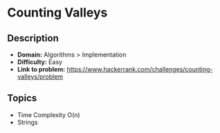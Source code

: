 # Counting Valleys

## Description

* **Domain:** Algorithms > Implementation
* **Difficulty:** Easy
* **Link to problem:** https://www.hackerrank.com/challenges/counting-valleys/problem

## Topics

* Time Complexity O(n)
* Strings
